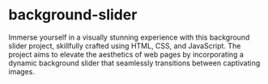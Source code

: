 # background-slider
Immerse yourself in a visually stunning experience with this background slider project, skillfully crafted using HTML, CSS, and JavaScript. The project aims to elevate the aesthetics of web pages by incorporating a dynamic background slider that seamlessly transitions between captivating images.
